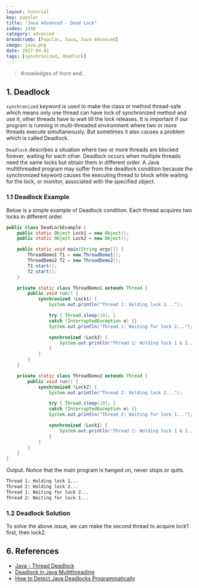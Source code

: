 ```yaml
---
layout: tutorial
key: popular
title: "Java Advanced - Dead Lock"
index: 1448
category: advanced
breadcrumb: [Popular, Java, Java Advanced]
image: java.png
date: 2017-04-02
tags: [synchronized, deadlock]
---
```


> Knowledges of front end.

## 1. Deadlock
`synchronized` keyword is used to make the class or method thread-safe which means only one thread can have lock of synchronized method and use it, other threads have to wait till the lock releases. It is important if our program is running in multi-threaded environment where two or more threads execute simultaneously. But sometimes it also causes a problem which is called Deadlock.

`Deadlock` describes a situation where two or more threads are blocked forever, waiting for each other. Deadlock occurs when multiple threads need the same locks but obtain them in different order. A Java multithreaded program may suffer from the deadlock condition because the synchronized keyword causes the executing thread to block while waiting for the lock, or monitor, associated with the specified object.

### 1.1 Deadlock Example
Below is a simple example of Deadlock condition. Each thread acquires two locks in different order.
```java
public class DeadLockExample {
    public static Object Lock1 = new Object();
    public static Object Lock2 = new Object();

    public static void main(String args[]) {
        ThreadDemo1 T1 = new ThreadDemo1();
        ThreadDemo2 T2 = new ThreadDemo2();
        T1.start();
        T2.start();
    }

    private static class ThreadDemo1 extends Thread {
        public void run() {
            synchronized (Lock1) {
                System.out.println("Thread 1: Holding lock 1...");

                try { Thread.sleep(10); }
                catch (InterruptedException e) {}
                System.out.println("Thread 1: Waiting for lock 2...");

                synchronized (Lock2) {
                    System.out.println("Thread 1: Holding lock 1 & 2...");
                }
            }
        }
    }

    private static class ThreadDemo2 extends Thread {
        public void run() {
            synchronized (Lock2) {
                System.out.println("Thread 2: Holding lock 2...");

                try { Thread.sleep(10); }
                catch (InterruptedException e) {}
                System.out.println("Thread 2: Waiting for lock 1...");

                synchronized (Lock1) {
                    System.out.println("Thread 2: Holding lock 1 & 2...");
                }
            }
        }
    }
}
```
Output. Notice that the main program is hanged on, never stops or quits.
```sh
Thread 1: Holding lock 1...
Thread 2: Holding lock 2...
Thread 1: Waiting for lock 2...
Thread 2: Waiting for lock 1...
```

### 1.2 Deadlock Solution
To solve the above issue, we can make the second thread to acquire lock1 first, then lock2.


## 6. References
* [Java - Thread Deadlock](https://www.tutorialspoint.com/java/java_thread_deadlock.htm)
* [Deadlock in Java Multithreading](https://www.geeksforgeeks.org/deadlock-in-java-multithreading/)
* [How to Detect Java Deadlocks Programmatically](https://dzone.com/articles/how-detect-java-deadlocks)

